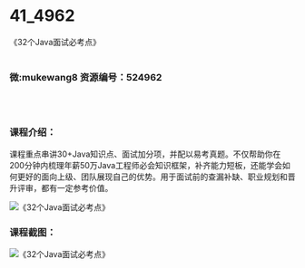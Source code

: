 # 41_4962
《32个Java面试必考点》
<br/></br>
<h3>微:mukewang8 资源编号：524962</h3>
<br/></br>
<h3>课程介绍：</h3>
<p>课程重点串讲30+<a title="查看与 Java 相关的文章" target="_blank">Java</a>知识点、面试加分项，并配以易考真题。不仅帮助你在200分钟内梳理年薪50万Java工程师必会知识框架，补齐能力短板，还能学会如何更好的面向上级、团队展现自己的优势。用于面试前的查漏补缺、职业规划和晋升评审，都有一定参考价值。</p>
<p><img src="https://www.ko996.com/wp-content/uploads/img/2019/05/4-3-300x168.png" alt="《32个Java面试必考点》"></p>
<h3>课程截图：</h3>
<p><img src="https://www.ko996.com/wp-content/uploads/img/2019/05/1-7.png" alt="《32个Java面试必考点》"></p>
